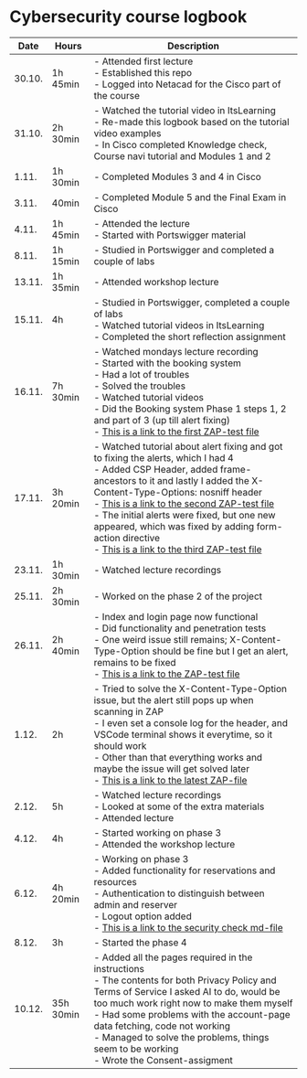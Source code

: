 # Cybersecurity course logbook

| Date |Hours | Description |
| --- | --- |--- |
| 30.10. |  1h 45min |- Attended first lecture <br /> - Established this repo <br /> - Logged into Netacad for the Cisco part of the course |
| 31.10. |  2h 30min |- Watched the tutorial video in ItsLearning <br /> - Re-made this logbook based on the tutorial video examples <br /> - In Cisco completed Knowledge check, Course navi tutorial and Modules 1 and 2  |
| 1.11. |   1h 30min| - Completed Modules 3 and 4 in Cisco|
|  3.11. |   40min | - Completed Module 5 and the Final Exam in Cisco |
|  4.11. |   1h 45min| - Attended the lecture <br /> - Started with Portswigger material|
|  8.11. |   1h 15min | - Studied in Portswigger and completed a couple of labs|
|  13.11. |   1h 35min | - Attended workshop lecture |
|  15.11. |   4h | - Studied in Portswigger, completed a couple of labs <br /> - Watched tutorial videos in ItsLearning <br /> - Completed the short reflection assignment |
| 16.11. |   7h 30min | - Watched mondays lecture recording <br/> - Started with the booking system <br/> - Had a lot of troubles<br/> - Solved the troubles<br/> - Watched tutorial videos<br/> - Did the Booking system Phase 1 steps 1, 2 and part of 3 (up till alert fixing) <br/> -  <a href=https://github.com/satukauppinen/cybersecurity/blob/main/Registration_page_first_round.md>This is a link to the first ZAP-test file </a> | 
|  17.11. |   3h 20min | - Watched tutorial about alert fixing and got to fixing the alerts, which I had 4 <br/> - Added CSP Header, added frame-ancestors to it and lastly I added the X-Content-Type-Options: nosniff header<br/> - <a href=https://github.com/satukauppinen/cybersecurity/blob/main/Second_report_fixes_made.md>This is a link to the second ZAP-test file </a> <br/> - The initial alerts were fixed, but one new appeared, which was fixed by adding form-action directive <br/> - <a href=https://github.com/satukauppinen/cybersecurity/blob/main/Third_report_all_alerts_fixed.md>This is a link to the third ZAP-test file </a>|
|  23.11. |   1h 30min | - Watched lecture recordings |
|  25.11. |   2h 30min | - Worked on the phase 2 of the project |
|  26.11. |   2h 40min | - Index and login page now functional <br/> - Did functionality and penetration tests<br/> - One weird issue still remains; X-Content-Type-Option should be fine but I get an alert, remains to be fixed<br/> - <a href=https://github.com/satukauppinen/cybersecurity/blob/main/index_login_reg_first_test.md>This is a link to the ZAP-test file </a> |
|  1.12. |   2h | - Tried to solve the X-Content-Type-Option issue, but the alert still pops up when scanning in ZAP<br/> - I even set a console log for the header, and VSCode terminal shows it everytime, so it should work<br/> - Other than that everything works and maybe the issue will get solved later<br/> - <a href=https://github.com/satukauppinen/cybersecurity/blob/main/second_report_second_phase.md>This is a link to the latest ZAP-file </a>|
| 2.12. | 5h | - Watched lecture recordings<br/> - Looked at some of the extra materials<br/> - Attended lecture |
| 4.12. | 4h| - Started working on phase 3<br/> - Attended the workshop lecture |
| 6.12. | 4h 20min | - Working on phase 3<br/> - Added functionality for reservations and resources<br/> - Authentication to distinguish between admin and reserver<br/> - Logout option added<br/> - <a href=https://github.com/satukauppinen/cybersecurity/blob/main/securitycheck.md>This is a link to the security check md-file </a> |
| 8.12.| 3h | - Started the phase 4 |
| 10.12.| 35h 30min | - Added all the pages required in the instructions <br/> - The contents for both Privacy Policy and Terms of Service I asked AI to do, would be too much work right now to make them myself <br/> - Had some problems with the account-page data fetching, code not working <br/> - Managed to solve the problems, things seem to be working <br/> - Wrote the Consent-assigment|
